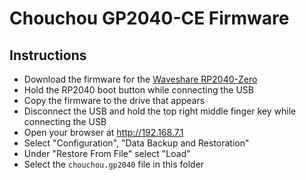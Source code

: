 # Chouchou GP2040-CE Firmware

## Instructions

- Download the firmware for the [Waveshare RP2040-Zero](https://gp2040-ce.info/#/download)
- Hold the RP2040 boot button while connecting the USB
- Copy the firmware to the drive that appears
- Disconnect the USB and hold the top right middle finger key while connecting the USB
- Open your browser at http://192.168.7.1
- Select "Configuration", "Data Backup and Restoration"
- Under "Restore From File" select "Load"
- Select the `chouchou.gp2040` file in this folder